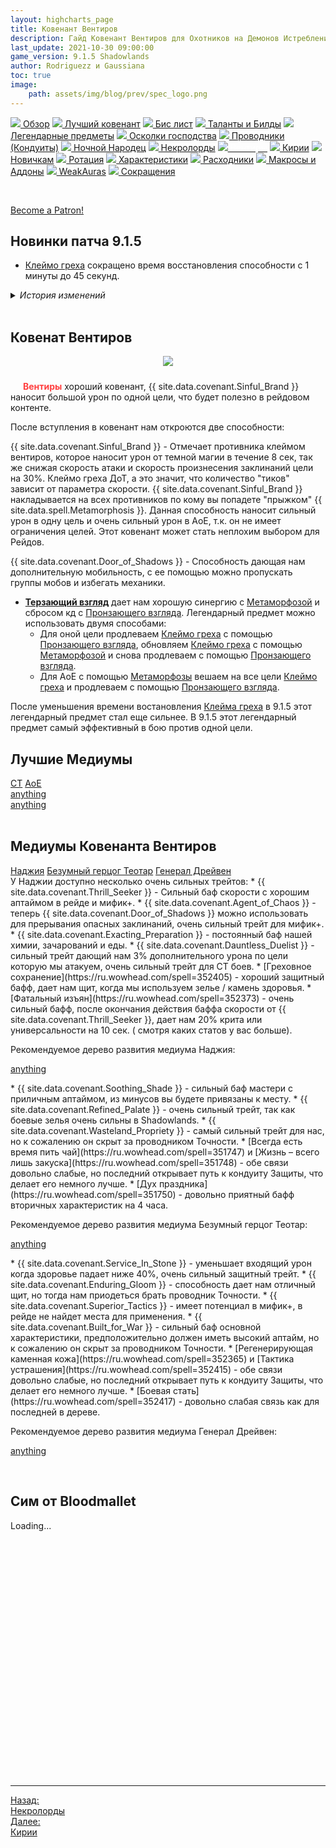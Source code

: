 ```yaml
---
layout: highcharts_page
title: Ковенант Вентиров
description: Гайд Ковенант Вентиров для Охотников на Демонов Истребление 9.1.5 PvE Shadowlands
last_update: 2021-10-30 09:00:00
game_version: 9.1.5 Shadowlands 
author: Rodriguezz и Gaussiana
toc: true
image:
    path: assets/img/blog/prev/spec_logo.png
---
```


<div id="smooth-nav-outer">

<a href="{{ site.url }}/guide/havoc/overview.html"><img src="https://wow.zamimg.com/images/wow/icons/medium/inv_misc_spyglass_02.jpg"> Обзор</a>
<a href="{{ site.url }}/guide/havoc/best-covenant-shadowlands.html"><img src="https://wow.zamimg.com/images/wow/icons/medium/achievement_mythicdungeons_shadowlands.jpg"> Лучший ковенант</a>
<a href="{{ site.url }}/guide/havoc/gear.html"><img src="https://wow.zamimg.com/images/wow/icons/medium/inv_chest_chain_03.jpg"> Бис лист</a>
<a href="{{ site.url }}/guide/havoc/talent-builds.html"><img src="https://wow.zamimg.com/images/wow/icons/medium/ability_marksmanship.jpg"> Таланты и Билды</a>
<a href="{{ site.url }}/guide/havoc/legendaries-shadowlands.html"><img src="https://wow.zamimg.com/images/wow/icons/medium/runesmith_icon.jpg"> Легендарные предметы</a>
<a href="{{ site.url }}/guide/havoc/domination-set-bonuses.html"><img src="https://wow.zamimg.com/images/wow/icons/medium/wow_token01.jpg"> Осколки господства</a>
<a href="{{ site.url }}/guide/havoc/conduits-shadowlands.html"><img src="https://wow.zamimg.com/images/wow/icons/medium/ability_rogue_rollthebones02.jpg"> Проводники (Кондуиты)</a>
<a href="{{ site.url }}/guide/havoc/night-fae.html"><img src="https://wow.zamimg.com/images/wow/icons/medium/ui_sigil_nightfae.jpg"> Ночной Народец</a>
<a href="{{ site.url }}/guide/havoc/necrolord.html"><img src="https://wow.zamimg.com/images/wow/icons/medium/ui_sigil_necrolord.jpg"> Некролорды</a>
<a href="{{ site.url }}/guide/havoc/venthyr.html"><img src="https://wow.zamimg.com/images/wow/icons/medium/ui_sigil_venthyr.jpg"><span style="color: white;"> Вентиры</span></a>
<a href="{{ site.url }}/guide/havoc/kyrian.html"><img src="https://wow.zamimg.com/images/wow/icons/medium/ui_sigil_kyrian.jpg"> Кирии</a>
<a href="{{ site.url }}/guide/havoc/beginners.html"><img src="https://wow.zamimg.com/images/wow/icons/medium/spell_lifegivingseed.jpg"> Новичкам</a>
<a href="{{ site.url }}/guide/havoc/rotation-priority.html"><img src="https://wow.zamimg.com/images/wow/icons/medium/spell_mekkatorque_bot_bluegear.jpg"> Ротация</a>
<a href="{{ site.url }}/guide/havoc/stats.html"><img src="https://wow.zamimg.com/images/wow/icons/medium/inv_inscription_80_warscroll_intellect.jpg"> Характеристики</a>
<a href="{{ site.url }}/guide/havoc/consumables.html"><img src="https://wow.zamimg.com/images/wow/icons/medium/inv_potion_92.jpg"> Расходники</a>
<a href="{{ site.url }}/guide/havoc/macros-addons.html"><img src="https://wow.zamimg.com/images/wow/icons/medium/inv_eng_gearspringparts.jpg"> Макросы и Аддоны</a>
<a href="{{ site.url }}/guide/havoc/weakauras.html"><img src="https://wow.zamimg.com/images/wow/icons/medium/spell_holy_auramastery.jpg"> WeakAuras</a>
<a href="{{ site.url }}/guide/havoc/common-terms.html"><img src="https://wow.zamimg.com/images/wow/icons/medium/ui_chat.jpg"> Сокращения</a>
</div>
<br>


<a href="https://www.patreon.com/bePatron?u=43917749"  data-patreon-widget-type="become-patron-button">Become a Patron!</a><script async src="https://c6.patreon.com/becomePatronButton.bundle.js"></script>

## Новинки патча 9.1.5 

* [Клеймо греха](https://ru.wowhead.com/spell=317009) сокращено время восстановления способности с 1 минуты до 45 секунд.

<details>
 <summary><i>История изменений</i></summary>
    <details open>
     <summary><i>Патч 9.1</i></summary>
      <ul>
        <li>Легендарный предмет ковенанта <span class="covenant-venthyr">Вентиров</span> <a href="https://ru.wowhead.com/spell=355886">Терзающий взгляд</a>: Увеличивает урон, наносимый <a href="https://ru.wowhead.com/spell=317009">Клеймом греха</a>, на 10%. Урон от <a href="https://ru.wowhead.com/spell=198013">Пронзающего взгляда</a> продлевает время действия <a href="https://ru.wowhead.com/spell=317009">Клейма греха</a> на 0.75 секунд.</li> 
      </ul>
    </details>
</details>
<br>

## Ковенат Вентиров
<p align="center" width="100%"> <img src="{{ site.url }}/assets/img/blog/conduits/ventyr_logo.png"> </p>

<span style="color:#ff4040;font-size:1em;"><img src="{{ site.url }}/assets/img/guide/havoc/venthyr.png" width="16" height="24"> <b>Вентиры</b></span> хороший ковенант, {{ site.data.covenant.Sinful_Brand }} наносит большой урон по одной цели, что будет полезно в рейдовом контенте.

После вступления в ковенант нам откроются две способности:

{{ site.data.covenant.Sinful_Brand }} - Отмечает противника клеймом вентиров, которое наносит урон от темной магии в течение 8 сек, так же снижая скорость атаки и скорость произнесения заклинаний цели на 30%. Клеймо греха ДоТ, а это значит, что количество "тиков" зависит от параметра скорости. {{ site.data.covenant.Sinful_Brand }} накладывается на всех противников по кому вы попадете "прыжком" {{ site.data.spell.Metamorphosis }}. 
Данная способность наносит сильный урон в одну цель и очень сильный урон в АоЕ, т.к. он не имеет ограничения целей. 
Этот ковенант может стать неплохим выбором для Рейдов.

{{ site.data.covenant.Door_of_Shadows }} - Способность дающая нам дополнительную мобильность, с ее помощью можно пропускать группы мобов и избегать механики.

* <span class="q4"><strong>[Терзающий взгляд](https://ru.wowhead.com/spell=355886)</strong></span> дает нам хорошую синергию с [Метаморфозой](https://ru.wowhead.com/spell=191427/) и сбросом кд с [Пронзающего взгляда](https://ru.wowhead.com/spell=198013).
Легендарный предмет можно использовать двумя способами:
  * Для оной цели продлеваем [Клеймо греха](https://ru.wowhead.com/spell=317009/) с помощью [Пронзающего взгляда](https://ru.wowhead.com/spell=198013), обновляем  [Клеймо греха](https://ru.wowhead.com/spell=317009/) с помощью [Метаморфозой](https://ru.wowhead.com/spell=191427/) и снова продлеваем с помощью [Пронзающего взгляда](https://ru.wowhead.com/spell=198013).
  * Для АоЕ с помощью [Метаморфозы](https://ru.wowhead.com/spell=191427/) вешаем на все цели [Клеймо греха](https://ru.wowhead.com/spell=317009/) и продлеваем с помощью [Пронзающего взгляда](https://ru.wowhead.com/spell=198013).

После уменьшения времени востановления [Клейма греха](https://ru.wowhead.com/spell=317009/) в 9.1.5 этот легендарный предмет стал еще сильнее. В 9.1.5 этот легендарный предмет самый эффективный в бою против одной цели.

## Лучшие Медиумы

<div class="tabs" id="tabs-2">
    <div class="tabs__nav">
      <a class="tabs__link tabs__link_active" href="#content-33">СТ</a>
      <a class="tabs__link" href="#content-44">АоЕ</a>
    </div>
    <div class="tabs__content">
      <div class="tabs__pane tabs__pane_show" id="content-33">
        <a href="https://ru.wowhead.com/soulbind-calc/embed/venthyr/theotar-the-mad-duke/demon-hunter/AwaWZZYBJStvCBMFLR8IFSzPCCUwPAgiBSr6CBUq7wg" target="blank">anything</a>
      </div>
      <div class="tabs__pane" id="content-44">
        <a href="https://ru.wowhead.com/soulbind-calc/embed/venthyr/nadjia-the-mistblade/demon-hunter/AwaWqpYCBStvCCUszQgSBS0fCCUszwgiFSr6CCUq7wg" target="blank">anything</a>
      </div>
    </div>
  </div>
<br>

## Медиумы Ковенанта Вентиров

<div class="tabs" id="tabs-1">
    <div class="tabs__nav">
      <a class="tabs__link tabs__link_active" href="#content-2">Наджия</a>
      <a class="tabs__link" href="#content-1">Безумный герцог Теотар</a>
	  <a class="tabs__link" href="#content-3">Генерал Дрейвен</a>
    </div>
    <div class="tabs__content">
      <div class="tabs__pane tabs__pane_show" id="content-2">
<div class="tabs_in" markdown="1">	  
У Наджии доступно несколько очень сильных трейтов:
* {{ site.data.covenant.Thrill_Seeker }} - Сильный баф скорости с хорошим аптаймом в рейде и мифик+.
* {{ site.data.covenant.Agent_of_Chaos }} - теперь {{ site.data.covenant.Door_of_Shadows }} можно использовать для прерывания опасных заклинаний, очень сильный трейт для мифик+.
* {{ site.data.covenant.Exacting_Preparation }} - постоянный баф нашей химии, зачарований и еды.
* {{ site.data.covenant.Dauntless_Duelist }} - сильный трейт дающий нам 3% дополнительного урона по цели которую мы атакуем, очень сильный трейт для СТ боев. 
* [Греховное сохранение](https://ru.wowhead.com/spell=352405) - хороший защитный бафф, дает нам щит, когда мы используем зелье / камень здоровья.
* [Фатальный изъян](https://ru.wowhead.com/spell=352373) - очень сильный бафф, после окончания действия баффа скорости от {{ site.data.covenant.Thrill_Seeker }}, дает нам 20% крита или универсальности на 10 сек. ( смотря каких статов у вас больше).

Рекомендуемое дерево развития медиума Наджия:

<a href="https://ru.wowhead.com/soulbind-calc/embed/venthyr/nadjia-the-mistblade/demon-hunter/AwCWr5YDBStvABUrkwAlLM0AEgUtHwAlLM8AIRUq-gA" target="blank">anything</a>
</div>      
	  </div>
      <div class="tabs__pane" id="content-1">
<div class="tabs_in" markdown="1">	
* {{ site.data.covenant.Soothing_Shade }} - сильный баф мастери с приличным аптаймом, из минусов вы будете привязаны к месту.
* {{ site.data.covenant.Refined_Palate }} - очень сильный трейт, так как боевые зелья очень сильны в Shadowlands.
* {{ site.data.covenant.Wasteland_Propriety }} - самый сильный трейт для нас, но к сожалению он скрыт за проводником Точности.
* [Всегда есть время пить чай](https://ru.wowhead.com/spell=351747) и [Жизнь – всего лишь закуска](https://ru.wowhead.com/spell=351748) - обе связи довольно слабые, но последний открывает путь к кондуиту Защиты, что делает его немного лучше.
* [Дух праздника](https://ru.wowhead.com/spell=351750) - довольно приятный бафф вторичных характеристик на 4 часа.

Рекомендуемое дерево развития медиума Безумный герцог Теотар:

<a href="https://ru.wowhead.com/soulbind-calc/embed/venthyr/theotar-the-mad-duke/demon-hunter/AwaWZZYBJStvCBMFLR8IFSzPCCUwPAgiBSr6CBUq7wg" target="blank">anything</a>

</div>     
	 </div>
	  <div class="tabs__pane" id="content-3">
<div class="tabs_in" markdown="1">
* {{ site.data.covenant.Service_In_Stone }} - уменьшает входящий урон когда здоровье падает ниже 40%, очень сильный защитный трейт.
* {{ site.data.covenant.Enduring_Gloom }} - способность дает нам отличный щит, но тогда нам приодеться брать проводник Точности. 
* {{ site.data.covenant.Superior_Tactics }} - имеет потенциал в мифик+, в рейде не найдет места для применения.
* {{ site.data.covenant.Built_for_War }} - сильный баф основной характеристики, предположительно должен иметь высокий аптайм, но к сожалению он скрыт за проводником Точности.
* [Регенерирующая каменная кожа](https://ru.wowhead.com/spell=352365) и [Тактика устрашения](https://ru.wowhead.com/spell=352415) - обе связи довольно слабые, но последний открывает путь к кондуиту Защиты, что делает его немного лучше.
* [Боевая стать](https://ru.wowhead.com/spell=352417) - довольно слабая связь как для последней в дереве.

Рекомендуемое дерево развития медиума Генерал Дрейвен:

<a href="https://ru.wowhead.com/soulbind-calc/embed/venthyr/general-draven/demon-hunter/AwaWb5YCFStvCCUszQgSBS0fCCUszwgiBSrvCBUq-gg" target="blank">anything</a>
</div>      
	  </div>
    </div>
  </div>
<br>

## Сим от Bloodmallet 

<div class="bloodmallet_chart" id="wowhead-guid-1634795572276-1634795567000-1277055173-4" data-wow-class="demon_hunter" data-wow-spec="havoc" data-axis-color="#9d9d9d" data-background-color="#242424" data-chart-mode="nodes" data-covenant="Venthyr" data-font-color="#ccc" data-type="soul_binds" data-highcharts-chart="0" style="overflow: hidden; height: 410px;" data-language="ru" data-entries="10">Loading...</div>

<hr>

<div class="minibox minibox-left"><a href="{{ site.url }}/guide/havoc/necrolord.html">Назад:<br>Некролорды</a></div> 
<div class="minibox"><a href="{{ site.url }}/guide/havoc/kyrian.html">Далее:<br>Кирии</a></div>

<br>

<script>
    var $tabs = function (target) {
      var
        _elemTabs = (typeof target === 'string' ? document.querySelector(target) : target),
        _eventTabsShow,
        _showTab = function (tabsLinkTarget) {
          var tabsPaneTarget, tabsLinkActive, tabsPaneShow;
          tabsPaneTarget = document.querySelector(tabsLinkTarget.getAttribute('href'));
          tabsLinkActive = tabsLinkTarget.parentElement.querySelector('.tabs__link_active');
          tabsPaneShow = tabsPaneTarget.parentElement.querySelector('.tabs__pane_show');
          // если следующая вкладка равна активной, то завершаем работу
          if (tabsLinkTarget === tabsLinkActive) {
            return;
          }
          // удаляем классы у текущих активных элементов
          if (tabsLinkActive !== null) {
            tabsLinkActive.classList.remove('tabs__link_active');
          }
          if (tabsPaneShow !== null) {
            tabsPaneShow.classList.remove('tabs__pane_show');
          }
          // добавляем классы к элементам (в завимости от выбранной вкладки)
          tabsLinkTarget.classList.add('tabs__link_active');
          tabsPaneTarget.classList.add('tabs__pane_show');
          document.dispatchEvent(_eventTabsShow);
        },
        _switchTabTo = function (tabsLinkIndex) {
          var tabsLinks = _elemTabs.querySelectorAll('.tabs__link');
          if (tabsLinks.length > 0) {
            if (tabsLinkIndex > tabsLinks.length) {
              tabsLinkIndex = tabsLinks.length;
            } else if (tabsLinkIndex < 1) {
              tabsLinkIndex = 1;
            }
            _showTab(tabsLinks[tabsLinkIndex - 1]);
          }
        };

      _eventTabsShow = new CustomEvent('tab.show', { detail: _elemTabs });

      _elemTabs.addEventListener('click', function (e) {
        var tabsLinkTarget = e.target;
        // завершаем выполнение функции, если кликнули не по ссылке
        if (!tabsLinkTarget.classList.contains('tabs__link')) {
          return;
        }
        // отменяем стандартное действие
        e.preventDefault();
        _showTab(tabsLinkTarget);
      });

      return {
        showTab: function (target) {
          _showTab(target);
        },
        switchTabTo: function (index) {
          _switchTabTo(index);
        }
      }

    };

    (function () {
      var
        nameKey = 'mytabs2',
        mytabs = {},
        mytabsStorage = {},
        listTabs = document.querySelectorAll('.tabs');

      for (var i = 0, length = listTabs.length; i < length; i++) {
        if (listTabs[i].id) {
          mytabs[listTabs[i].id] = $tabs(listTabs[i]);
        }
      }
      if (localStorage.getItem(nameKey)) {
        mytabsStorage = JSON.parse(localStorage.getItem(nameKey));
        for (var key in mytabsStorage) {
          if (mytabs.hasOwnProperty(key)) {
            mytabs[key].showTab(document.querySelector('[href="' + mytabsStorage[key] + '"]'));
          }
        }
      }
      document.addEventListener('tab.show', function (e) {
        mytabsStorage[e.detail.closest('.tabs').getAttribute('id')] = e.detail.querySelector('.tabs__link_active').getAttribute('href');
        localStorage.setItem(nameKey, JSON.stringify(mytabsStorage));
      })
    })();
</script>	